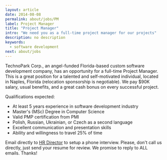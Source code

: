 ```yaml
---
layout: article
date: 2014-08-08
permalink: about/jobs/PM
label: Project Manager
title: "Project Manager"
intro: "We need you as a full-time project manager for our projects"
description: no description
keywords:
  - software development
next: about/jobs
---
```


TechnoPark Corp., an angel-funded Florida-based custom software development company, has an 
opportunity for a full-time Project Manager. This is a great position for a talented and 
self-motivated individual, located in Naples, Florida (relocation sponsorship is negotiable). We pay 
$90K salary, usual benefits, and a great cash bonus on every successful project.

Qualifications expected:

 * At least 5 years experience in software development industry
 * Master's (MSc) Degree in Computer Science
 * Valid PMP certification from PMI
 * Polish, Russian, Ukrainian, or Czech as a second language
 * Excellent communication and presentation skills
 * Ability and willingness to travel 25% of time

Email directly to [HR Director](mailto:hr@technoparkcorp.com) to setup a phone interview. Please, 
don't call us directly, just send your resume for review. We promise to reply to ALL emails. Thanks!
